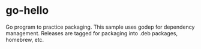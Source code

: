 go-hello
========

Go program to practice packaging. This sample uses godep for dependency
management. Releases are tagged for packaging into .deb packages, homebrew, etc.
